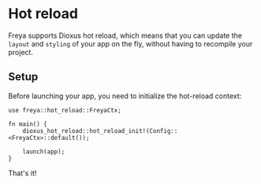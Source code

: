 # Hot reload

Freya supports Dioxus hot reload, which means that you can update the `layout` and `styling` of your app on the fly, without having to recompile your project.

## Setup

Before launching your app, you need to initialize the hot-reload context:

```rust, no_run
use freya::hot_reload::FreyaCtx;

fn main() {
    dioxus_hot_reload::hot_reload_init!(Config::<FreyaCtx>::default());

    launch(app);
}
```

That's it!
